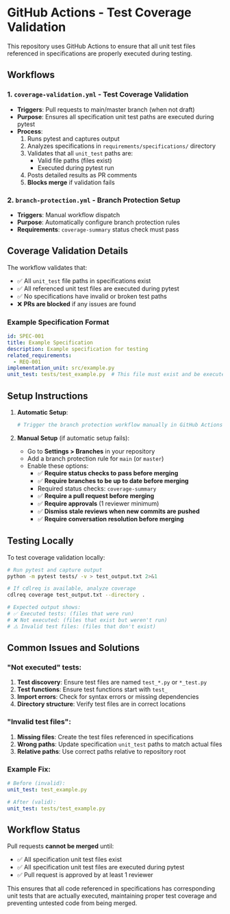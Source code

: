 # GitHub Actions - Test Coverage Validation

This repository uses GitHub Actions to ensure that all unit test files referenced in specifications are properly executed during testing.

## Workflows

### 1. `coverage-validation.yml` - Test Coverage Validation
- **Triggers**: Pull requests to main/master branch (when not draft)
- **Purpose**: Ensures all specification unit test paths are executed during pytest
- **Process**:
  1. Runs pytest and captures output
  2. Analyzes specifications in `requirements/specifications/` directory
  3. Validates that all `unit_test` paths are:
     - Valid file paths (files exist)
     - Executed during pytest run
  4. Posts detailed results as PR comments
  5. **Blocks merge** if validation fails

### 2. `branch-protection.yml` - Branch Protection Setup
- **Triggers**: Manual workflow dispatch
- **Purpose**: Automatically configure branch protection rules
- **Requirements**: `coverage-summary` status check must pass

## Coverage Validation Details

The workflow validates that:
- ✅ All `unit_test` file paths in specifications exist
- ✅ All referenced unit test files are executed during pytest
- ✅ No specifications have invalid or broken test paths
- ❌ **PRs are blocked** if any issues are found

### Example Specification Format

```yaml
id: SPEC-001
title: Example Specification
description: Example specification for testing
related_requirements:
  - REQ-001
implementation_unit: src/example.py
unit_test: tests/test_example.py  # This file must exist and be executed
```

## Setup Instructions

1. **Automatic Setup**:
   ```bash
   # Trigger the branch protection workflow manually in GitHub Actions
   ```

2. **Manual Setup** (if automatic setup fails):
   - Go to **Settings > Branches** in your repository
   - Add a branch protection rule for `main` (or `master`)
   - Enable these options:
     - ✅ **Require status checks to pass before merging**
     - ✅ **Require branches to be up to date before merging**
     - Required status checks: `coverage-summary`
     - ✅ **Require a pull request before merging**
     - ✅ **Require approvals** (1 reviewer minimum)
     - ✅ **Dismiss stale reviews when new commits are pushed**
     - ✅ **Require conversation resolution before merging**

## Testing Locally

To test coverage validation locally:

```bash
# Run pytest and capture output
python -m pytest tests/ -v > test_output.txt 2>&1

# If cdlreq is available, analyze coverage
cdlreq coverage test_output.txt --directory .

# Expected output shows:
# ✅ Executed tests: (files that were run)
# ❌ Not executed: (files that exist but weren't run)  
# ⚠️ Invalid test files: (files that don't exist)
```

## Common Issues and Solutions

### "Not executed" tests:
1. **Test discovery**: Ensure test files are named `test_*.py` or `*_test.py`
2. **Test functions**: Ensure test functions start with `test_`
3. **Import errors**: Check for syntax errors or missing dependencies
4. **Directory structure**: Verify test files are in correct locations

### "Invalid test files":
1. **Missing files**: Create the test files referenced in specifications
2. **Wrong paths**: Update specification `unit_test` paths to match actual files
3. **Relative paths**: Use correct paths relative to repository root

### Example Fix:
```yaml
# Before (invalid):
unit_test: test_example.py

# After (valid):  
unit_test: tests/test_example.py
```

## Workflow Status

Pull requests **cannot be merged** until:
- ✅ All specification unit test files exist
- ✅ All specification unit test files are executed during pytest
- ✅ Pull request is approved by at least 1 reviewer

This ensures that all code referenced in specifications has corresponding unit tests that are actually executed, maintaining proper test coverage and preventing untested code from being merged.